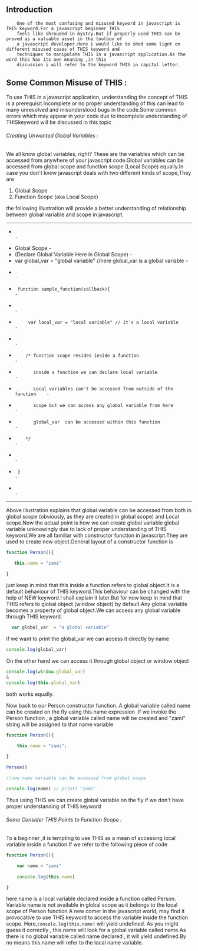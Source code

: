 Introduction
------------

        One of the most confusing and misused keyword in javascript is THIS keyword.For a javascript beginner THIS 
		feels like shrouded in mystry.But if properly used THIS can be proved as a valuable asset in the toolbox of 
		a javascript developer.Here i would like to shed some lignt on different misused cases of THIS keyword and 
		techniques to manipulate THIS in a javascript application.As the word this has its own meaning ,in this
		discussion i will refer to the keyword THIS in capital letter.

Some Common Misuse of THIS :
----------------------------

To use THIS in a javascript application, understanding the concept of THIS is a prerequisit.Incomplete or no 
proper understanding of this can lead to many unresolved and misunderstood bugs in the code.Some common errors 
which may appear in your code due to incomplete understanding of THISkeyword will be discussed in this topic

###### Creating Unwanted Global Variables :

We all know global variables, right? These are the variables which can be accessed from anywhere of your javascript
code.Global variables can be accessed from global scope and function scope (Local Scope) equally.In case you don't 
know javascript deals with two different kinds of scope,They are

1. Global Scope
2. Function Scope (aka Local Scope)

the following illustration will provide a better understanding of relationship between global variable and  scope in 
javascript.

--------------------------------------------------------------------------------
-                                                                              -
-   Global Scope                                                               -
-   (Declare Global Variable Here in Global Scope)                             - 
-   var global_var = "global variable" //here global_var is a global variable  -
-                                                                              -
-      function sample_function(callback){                                     -
-                                                                              -
-          var local_var = "local variable" // it's a local variable           -
-                                                                              -
-         /* function scope resides inside a function                          -
-            inside a function we can declare local variable                   - 
-            Local variables can't be accessed from outside of the function    -
-            scope but we can access any global variable from here             -
-            global_var  can be accessed within this function                  -
-         */                                                                   -
-                                                                              -
-      }                                                                       -
-                                                                              -
--------------------------------------------------------------------------------

Above illustration explains that global variable can be accessed from both in global scope (obviously, as they are 
created in global scope) and Local scope.Now the actual point is how we can create global variable global variable 
unknowingly due to lack of proper understanding of THIS keyword.We are all familiar with constructor function in 
javascript.They are used to create new object.General layout of  a constructor function is 

```javascript
function Person(){

   this.name = "zami"
   
}
```

just keep in mind that this inside a function refers to global object.It is a default behaviour of THIS keyword.This 
behaviour can be changed with the help of NEW keyword.I shall explain it later.But for now keep in mind that THIS 
refers to global object (window object) by default.Any global variable becomes a property of global object.We can 
access any global variable through THIS keyword.

```javascript
  var global_var  = "a global variable" 
```

if we want to print the global_var we can access it directly by name 

```javascript
console.log(global_var) 
```

On the other hand we can access it through global object or window object

```javascript
console.log(window.global_var) 
& 
console.log(this.global_var) 
```

both works equally.

Now back to our Person constructor function. A global variable called name can be created on the fly using this.name 
expression .If we invoke the Person function , a global variable called name will be created and "zami" string will be
assigned to that name variable

```javascript
function Person(){

    this.name = "zami";
	
}

Person()

//now name variable can be accessed from global scope 

console.log(name) // prints "zami" 
```

Thus using THIS we can create global variable on the fly if we don't have proper understanding of THIS keyword

###### Some Consider THIS Points to Function Scope :

To a beginner ,it is tempting to use THIS as a mean of accessing local variable inside a function.If we refer
to the following piece of code 

```javascript
function Person(){

    var name = "zami"
	
    console.log(this.name)

} 
```

here name is a local variable declared inside a function called Person. Variable name is not available in global scope 
as it belongs to the local scope of Person function A new comer in the javascript world, may find it provocative to 
use THIS keyword to access the variable inside the function scope. Here,` console.log(this.name) ` will yield undefined.
As you might guess it correctly , this.name will look for a global variable called name.As there is no global variable 
called name declared , it will yield undefined.By no means this.name will refer to the local name variable.
